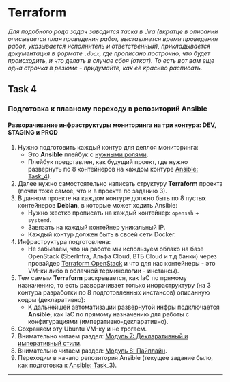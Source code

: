 # Terraform

_Для подобного рода задач заводится таска в Jira (вкратце в описании описывается план проведения работ, выставляется время проведения работ, указывается исполнитель и ответственный), прикладывается документация в формате `.docx`, где прописано построчно, что будет происходить, и что делать в случае сбоя (откат). То есть вот вам еще одна строчка в резюме - придумайте, как её красиво расписать._

## **Task 4**

### Подготовка к плавному переходу в репозиторий Ansible

#### Разворачивание инфраструктуры мониторинга на три контура: DEV, STAGING и PROD

1. Нужно подготовить каждый контур для деплоя мониторинга:
    - Это **Ansible** плейбук с [нужными ролями](https://github.com/lamjob1993/ansible-monitoring/blob/main/ansible/tasks/monitoring_project/playbook.yml).
    - Плейбук представлен, как будущий проект, где нужно развернуть по 8 контейнеров на каждом контуре [Ansible: Task_4](https://github.com/lamjob1993/ansible-monitoring/blob/main/ansible/tasks/task_4.md)).
2. Далее нужно самостоятельно написать структуру **Terraform** проекта (почти тоже самое, что и в проекте по заданию 3).
3. В данном проекте на каждом контуре должно быть по 8 пустых контейнеров **Debian**, в которые может ходить Ansible:
    - Нужно жестко прописать на каждый контейнер: `openssh` + `systemd`.
    - Завязать на каждый контейнер уникальный IP.
    - Каждый контур должен быть в своей сети Docker.
4. Инфраструктура подготовлена:
    - Не забываем, что на работе мы используем облако на базе OpenStack (SberInfra, Альфа Cloud, ВТБ Cloud и т.д банки) через провайдер [Terraform OpenStack](https://registry.terraform.io/providers/terraform-provider-openstack/openstack/latest) и что для нас контейнеры - это VM-ки либо в облачной терминологии - инстансы).
5. Тем самым **Terraform** раскрывается, как IaC по прямому назначению, то есть разворачивает только инфраструктуру (на 3 контура разработки по 8 подготовленных инстансов) описанную кодом (декларативно):
    - К дальнейшей автоматизации развернутой инфры подключается **Ansible**, как IaC по прямому назначению для работы с конфигурациями (императивно-декларативно). 
5. Сохраняем эту Ubuntu VM-ку и не трогаем.
6. Внимательно читаем раздел: [Модуль 7: Декларативный и императивный стили](https://github.com/lamjob1993/terraform-monitoring/blob/main/terraform/beggining/%D0%9C%D0%BE%D0%B4%D1%83%D0%BB%D1%8C%207%3A%20%D0%94%D0%B5%D0%BA%D0%BB%D0%B0%D1%80%D0%B0%D1%82%D0%B8%D0%B2%D0%BD%D1%8B%D0%B9%20%D0%B8%20%D0%B8%D0%BC%D0%BF%D0%B5%D1%80%D0%B0%D1%82%D0%B8%D0%B2%D0%BD%D1%8B%D0%B9%20%D1%81%D1%82%D0%B8%D0%BB%D0%B8.md).
7. Внимательно читаем раздел: [Модуль 8: Пайплайн](https://github.com/lamjob1993/terraform-monitoring/blob/main/terraform/beggining/%D0%9C%D0%BE%D0%B4%D1%83%D0%BB%D1%8C%208%3A%20%D0%9F%D0%B0%D0%B9%D0%BF%D0%BB%D0%B0%D0%B9%D0%BD.md).
6. Переходим в начало репозитория Ansible (текущее задание было, как подготовка к [Ansible: Task_3](https://github.com/lamjob1993/ansible-monitoring/blob/main/ansible/tasks/task_3.md)).

---
